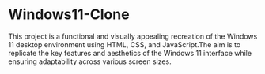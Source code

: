 # Windows11-Clone
This project is a functional and visually appealing recreation of the Windows 11 desktop environment using HTML, CSS, and JavaScript.The aim is to replicate the key features and aesthetics of the Windows 11 interface while ensuring adaptability across various screen sizes.
